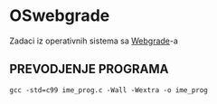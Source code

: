 # OSwebgrade
Zadaci iz operativnih sistema sa [Webgrade](http://drwebgrade.matf.bg.ac.rs/home)-a

## PREVODJENJE PROGRAMA
```gcc -std=c99 ime_prog.c -Wall -Wextra -o ime_prog``` 
